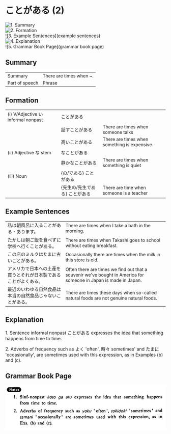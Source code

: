 # ことがある (2)

![1. Summary](summary)<br>
![2. Formation](formation)<br>
![3. Example Sentences](example sentences)<br>
![4. Explanation](explanation)<br>
![5. Grammar Book Page](grammar book page)<br>


## Summary

<table><tr>   <td>Summary</td>   <td>There are times when ~.</td></tr><tr>   <td>Part of speech</td>   <td>Phrase</td></tr></table>

## Formation

<table class="table"> <tbody><tr class="tr head"> <td class="td"><span class="numbers">(i)</span> <span> <span class="bold">V/Adjective い    informal nonpast</span></span></td> <td class="td"><span class="concept">ことがある</span> </td> <td class="td"><span>&nbsp;</span></td> </tr> <tr class="tr"> <td class="td"><span>&nbsp;</span></td> <td class="td"><span>話す<span class="concept">ことがある</span></span> </td> <td class="td"><span>There    are times when someone talks</span></td> </tr> <tr class="tr"> <td class="td"><span>&nbsp;</span></td> <td class="td"><span>高い<span class="concept">ことがある</span></span> </td> <td class="td"><span>There    are times when something is expensive</span></td> </tr> <tr class="tr head"> <td class="td"><span class="numbers">(ii)</span> <span> <span class="bold">Adjective な stem</span></span></td> <td class="td"><span class="concept">なことがある</span> </td> <td class="td"><span>&nbsp;</span></td> </tr> <tr class="tr"> <td class="td"><span>&nbsp;</span></td> <td class="td"><span>静か<span class="concept">なことがある</span></span> </td> <td class="td"><span>There    are times when something is quiet</span></td> </tr> <tr class="tr head"> <td class="td"><span class="numbers">(iii)</span> <span> <span class="bold">Noun</span></span></td> <td class="td"><span>{<span class="concept">の</span>/<span class="concept">である</span>} <span class="concept">ことがある</span></span></td> <td class="td"><span>&nbsp;</span></td> </tr> <tr class="tr"> <td class="td"><span>&nbsp;</span></td> <td class="td"><span>{先生<span class="concept">の</span>/先生<span class="concept">である</span>} <span class="concept">ことがある</span></span></td> <td class="td"><span>There    are time when someone is a teacher</span></td> </tr></tbody></table>

## Example Sentences

<table><tr>   <td>私は朝風呂に入ることがある・あります。</td>   <td>There are times when I take a bath in the morning.</td></tr><tr>   <td>たかしは朝ご飯を食べずに学校へ行くことがある。</td>   <td>There are times when Takashi goes to school without eating breakfast.</td></tr><tr>   <td>この店のミルクはたまに古いことがある。</td>   <td>Occasionally there are times when the milk in this store is old.</td></tr><tr>   <td>アメリカで日本への土産を買うとそれが日本製であることがよくある。</td>   <td>Often there are times we find out that a souvenir we've bought in America for someone in Japan is made in Japan.</td></tr><tr>   <td>最近のいわゆる自然食品は本当の自然食品じゃないことがある。</td>   <td>There are times these days when so-called natural foods are not genuine natural foods.</td></tr></table>

## Explanation

<p>1. Sentence informal nonpast ことがある expresses the idea that something happens from time to time.</p>  <p>2. Adverbs of frequency such as よく 'often', 時々 sometimes' and たまに 'occasionally', are sometimes used with this expression, as in Examples (b) and (c).</p>

## Grammar Book Page

![](../img/Basicことがある2.png)

